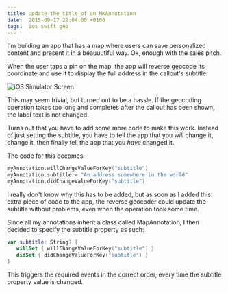 ```yaml
---
title: Update the title of an MKAnnotation
date:  2015-09-17 22:04:00 +0100
tags:  ios swift geo
---
```


I'm building an app that has a map where users can save personalized content and
present it in a beauuutiful way. Ok, enough with the sales pitch.

When the user taps a pin on the map, the app will reverse geocode its coordinate
and use it to display the full address in the callout's subtitle.

![iOS Simulator Screen](/assets/blog/2013/2015-09-17_simulator.png)

This may seem trivial, but turned out to be a hassle. If the geocoding operation
takes too long and completes after the callout has been shown, the label text is
not changed.

Turns out that you have to add some more code to make this work. Instead of just
setting the subtitle, you have to tell the app that you *will* change it, change
it, then finally tell the app that you *have* changed it.

The code for this becomes:

```swift
myAnnotation.willChangeValueForKey("subtitle")
myAnnotation.subtitle = "An address somewhere in the world"
myAnnotation.didChangeValueForKey("subtitle")
```

I really don't know why this has to be added, but as soon as I added this extra
piece of code to the app, the reverse geocoder could update the subtitle without
problems, even when the operation took some time.

Since all my annotations inherit a class called MapAnnotation, I then decided to
specify the subtitle property as such:

```swift
var subtitle: String? {
   willSet { willChangeValueForKey("subtitle") }
   didSet { didChangeValueForKey("subtitle") }
}
```

This triggers the required events in the correct order, every time the subtitle
property value is changed.